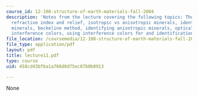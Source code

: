 ```yaml
---
course_id: 12-108-structure-of-earth-materials-fall-2004
description: 'Notes from the lecture covering the following topics: The optical microscope,
  refractive index and relief, isotropic vs anisotropic minerals, identifying isotropic
  minerals, beckeline method, identifying anisotropic minerals, optical indicatrix,
  interference colors, using interference colors for and identification.'
file_location: /coursemedia/12-108-structure-of-earth-materials-fall-2004/458cd43bfba1a766d0d75ec87b0b0913_lecture11.pdf
file_type: application/pdf
layout: pdf
title: lecture11.pdf
type: course
uid: 458cd43bfba1a766d0d75ec87b0b0913

---
```

None